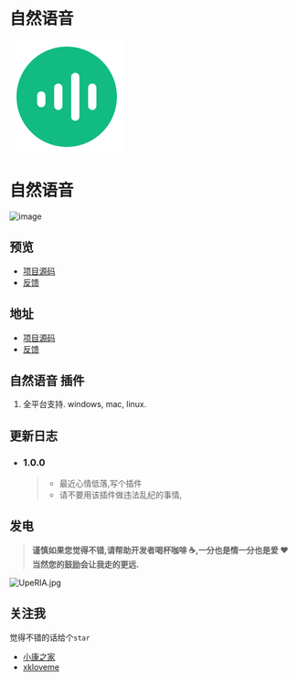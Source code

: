 # 自然语音

![img]( ./icon.png)

# 自然语音

![image](https://forthebadge.com/images/badges/built-with-love.svg)


## 预览

- [项目源码](https://github.com/xkloveme/utools-voice)
- [反馈](https://github.com/xkloveme/utools-voice/issues)

## 地址

- [项目源码](https://github.com/xkloveme/utools-voice)
- [反馈](https://github.com/xkloveme/utools-voice/issues)

## 自然语音 插件

1. 全平台支持. windows, mac, linux.

## 更新日志

- ### 1.0.0

  > - 最近心情低落,写个插件
  > - 请不要用该插件做违法乱纪的事情,

## 发电

> **谨慎如果您觉得不错,请帮助开发者喝杯咖啡 ☕️,一分也是情一分也是爱 ❤️ 当然您的鼓励会让我走的更远.**

![UpeRIA.jpg](https://s1.ax1x.com/2020/07/05/UpeRIA.jpg)

## 关注我

觉得不错的话给个`star`

- [小康之家](https://www.jixiaokang.com)
- [xkloveme](https://github.com/xkloveme)
